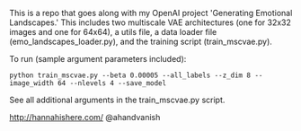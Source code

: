 This is a repo that goes along with my OpenAI project 'Generating Emotional Landscapes.' This includes two multiscale VAE architectures (one for 32x32 images and one for 64x64), a utils file, a data loader file (emo_landscapes_loader.py), and the training script (train_mscvae.py).

To run (sample argument parameters included):
```
python train_mscvae.py --beta 0.00005 --all_labels --z_dim 8 --image_width 64 --nlevels 4 --save_model
```

See all additional arguments in the train_mscvae.py script.

http://hannahishere.com/
@ahandvanish
